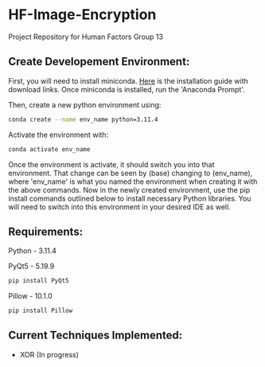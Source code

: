 # HF-Image-Encryption
Project Repository for Human Factors Group 13

## Create Developement Environment:

First, you will need to install miniconda. [Here](https://docs.conda.io/projects/conda/en/stable/user-guide/install/index.html) is the installation guide
with download links. Once miniconda is installed, run the 'Anaconda Prompt'.

Then, create a new python environment using:
```bash
conda create --name env_name python=3.11.4
```

Activate the environment with:
```bash
conda activate env_name
```

Once the environment is activate, it should switch you into that environment. That change
can be seen by (base) changing to (env_name), where 'env_name' is what you named the 
environment when creating it with the above commands. Now in the newly created environment,
use the pip install commands outlined below to install necessary Python libraries. You will
need to switch into this environment in your desired IDE as well.

## Requirements:

Python - 3.11.4

PyQt5 - 5.19.9
```bash
pip install PyQt5
```

Pillow - 10.1.0
```bash
pip install Pillow
```

## Current Techniques Implemented:

- XOR (In progress)
